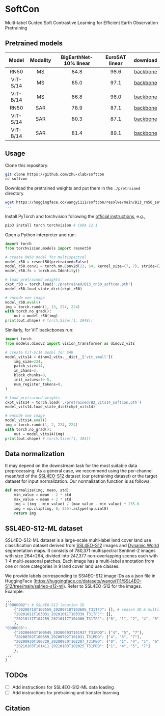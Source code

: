 # SoftCon
Multi-label Guided Soft Contrastive Learning for Efficient Earth Observation Pretraining

## Pretrained models

| Model | Modality | BigEarthNet-10% linear | EuroSAT linear | download |
| :---: | :---: | :---: | :---: | :---: |
| RN50 | MS | 84.8 | 98.6 | [backbone](https://huggingface.co/wangyi111/softcon/resolve/main/B13_rn50_softcon.pth) |
| ViT-S/14 | MS | 85.0 | 97.1 | [backbone](https://huggingface.co/wangyi111/softcon/resolve/main/B13_vits14_softcon.pth) |
| ViT-B/14 | MS | 86.8 | 98.0 | [backbone](https://huggingface.co/wangyi111/softcon/resolve/main/B13_vitb14_softcon.pth) |
| RN50 | SAR | 78.9 | 87.1 | [backbone](https://huggingface.co/wangyi111/softcon/resolve/main/B2_rn50_softcon.pth) |
| ViT-S/14 | SAR | 80.3 | 87.1 | [backbone](https://huggingface.co/wangyi111/softcon/resolve/main/B2_vits14_softcon.pth) |
| ViT-B/14 | SAR | 81.4 | 89.1 | [backbone](https://huggingface.co/wangyi111/softcon/resolve/main/B2_vitb14_softcon.pth) |


## Usage

Clone this repository:
```bash
git clone https://github.com/zhu-xlab/softcon
cd softcon
```

Download the pretrained weights and put them in the `./pretrained` directory.
```bash
wget https://huggingface.co/wangyi111/softcon/resolve/main/B13_rn50_softcon.pth -P ./pretrained
...
```

Install PyTorch and torchvision following the [official instructions](https://pytorch.org/get-started/locally/), e.g.,
```bash
pip3 install torch torchvision # CUDA 12.1
```

Open a Python interpreter and run:
```python
import torch
from torchvision.models import resnet50

# create RN50 model for multispectral
model_r50 = resnet50(pretrained=False)
model_r50.conv1 = torch.nn.Conv2d(13, 64, kernel_size=(7, 7), stride=(2, 2), padding=(3, 3), bias=False)
model_r50.fc = torch.nn.Identity()

# load pretrained weights
ckpt_r50 = torch.load('./pretrained/B13_rn50_softcon.pth')
model_r50.load_state_dict(ckpt_r50)

# encode one image
model_r50.eval()
img = torch.randn(1, 13, 224, 224)
with torch.no_grad():
    out = model_r50(img)
print(out.shape) # torch.Size([1, 2048])
```

Similarly, for ViT backcbones run:

```python
import torch
from models.dinov2 import vision_transformer as dinov2_vits

# create ViT-S/14 model for SAR
model_vits14 = dinov2_vits.__dict__['vit_small'](
    img_size=224,
    patch_size=14,
    in_chans=2,
    block_chunks=0,
    init_values=1e-5,
    num_register_tokens=0,
)

# load pretrained weights
ckpt_vits14 = torch.load('./pretrained/B2_vits14_softcon.pth')
model_vits14.load_state_dict(ckpt_vits14)

# encode one image
model_vits14.eval()
img = torch.randn(1, 2, 224, 224)
with torch.no_grad():
    out = model_vits14(img)
print(out.shape) # torch.Size([1, 384])
```

## Data normalization
It may depend on the downstream task for the most suitable data preprocessing. As a general case, we recommend using the per-channel mean/std of the [SSL4EO-S12](https://arxiv.org/abs/2211.07044) dataset (our pretraining dataset) or the target dataset for input normalization. Our normalization function is as follows:
```python
def normalize(img, mean, std):
    min_value = mean - 2 * std
    max_value = mean + 2 * std
    img = (img - min_value) / (max_value - min_value) * 255.0
    img = np.clip(img, 0, 255).astype(np.uint8)
    return img
```

## SSL4EO-S12-ML dataset

SSL4EO-S12-ML dataset is a large-scale multi-label land cover land use classification dataset derived from [SSL4EO-S12](https://arxiv.org/abs/2211.07044) images and [Dynamic World](https://www.nature.com/articles/s41597-022-01307-4) segmentation maps. It consists of 780,371 multispectral Sentinel-2 images with size 264×264, divided into 247,377 non-overlapping scenes each with 1-4 multi-seasonal patches. Each image has a multi-label annotation from one or more categories in 9 land cover land use classes.

We provide labels corresponding to SSl4EO-S12 image IDs as a json file in HuggingFace (https://huggingface.co/datasets/wangyi111/SSL4EO-S12/tree/main/ssl4eo-s12-ml). Refer to SSL4EO-S12 for the images. Example:

```python
...
{"0000002": # SSL4EO-S12 location ID
    {"20200718T102559_20200718T103605_T31TFJ": [], # season ID & multi-label (empty means no label for this scene)
    "20201011T103031_20201011T103339_T31TFJ": [], 
    "20210117T104259_20210117T104300_T31TFJ": ["0", "1", "2", "4", "5", "6", "8"], "20210402T104021_20210402T104258_T31TFJ": ["1", "2", "4", "5", "6", "8"]
    }, 
"0000003": 
    {"20200403T100549_20200403T101937_T31PDQ": ["4", "5", "7"], 
    "20200702T100559_20200702T101831_T31PDQ": ["4", "5", "7"], 
    "20200930T100729_20200930T102207_T31PEQ": ["0", "1", "4", "5", "6", "7"], 
    "20210103T101411_20210103T102025_T31PDQ": ["1", "4", "5", "7"]
    },
...
}
```

## TODOs
- [ ] Add instructions for SSL4EO-S12-ML data loading
- [ ] Add instructions for pretraining and transfer learning

## Citation